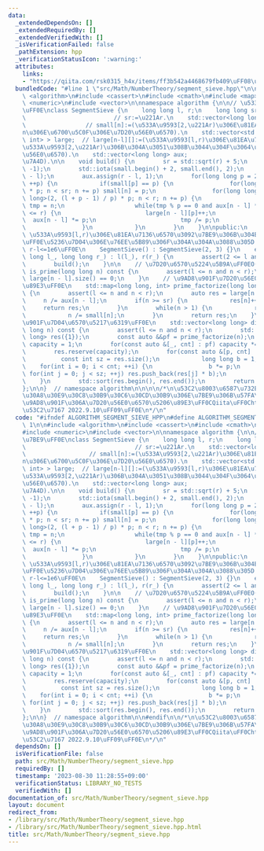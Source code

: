 ```yaml
---
data:
  _extendedDependsOn: []
  _extendedRequiredBy: []
  _extendedVerifiedWith: []
  _isVerificationFailed: false
  _pathExtension: hpp
  _verificationStatusIcon: ':warning:'
  attributes:
    links:
    - "https://qiita.com/rsk0315_h4x/items/ff3b542a4468679fb409\uFF08\u53C2\u7167"
  bundledCode: "#line 1 \"src/Math/NumberTheory/segment_sieve.hpp\"\n\n\n\n#include\
    \ <algorithm>\n#include <cassert>\n#include <cmath>\n#include <map>\n#include\
    \ <numeric>\n#include <vector>\n\nnamespace algorithm {\n\n// \u533A\u9593\u7BE9\
    \uFF0E\nclass SegmentSieve {\n    long long l, r;\n    long long sr;         \
    \                         // sr:=\u221Ar.\n    std::vector<long long> small; \
    \                 // small[n]:=(\u533A\u9593[2,\u221Ar)\u306E\u81EA\u7136\u6570\
    n\u306E\u6700\u5C0F\u306E\u7D20\u56E0\u6570).\n    std::vector<std::map<long long,\
    \ int> > large;  // large[n-l][]:=(\u533A\u9593[l,r)\u306E\u81EA\u7136\u6570n\u306E\
    \u533A\u9593[2,\u221Ar)\u306B\u304A\u3051\u308B\u3044\u304F\u3064\u304B\u306E\u7D20\
    \u56E0\u6570).\n    std::vector<long long> aux;                    // aux[n-l]:=(large[n-l][]\u306E\
    \u7A4D).\n\n    void build() {\n        sr = std::sqrt(r) + 5;\n        small.assign(sr,\
    \ -1);\n        std::iota(small.begin() + 2, small.end(), 2);\n        large.resize(r\
    \ - l);\n        aux.assign(r - l, 1);\n        for(long long p = 2; p * p < r;\
    \ ++p) {\n            if(small[p] == p) {\n                for(long long n = p\
    \ * p; n < sr; n += p) small[n] = p;\n                for(long long n = std::max<long\
    \ long>(2, (l + p - 1) / p) * p; n < r; n += p) {\n                    long long\
    \ tmp = n;\n                    while(tmp % p == 0 and aux[n - l] * aux[n - l]\
    \ <= r) {\n                        large[n - l][p]++;\n                      \
    \  aux[n - l] *= p;\n                        tmp /= p;\n                    }\n\
    \                }\n            }\n        }\n    }\n\npublic:\n    // constructor.\
    \ \u533A\u9593[l,r)\u306E\u81EA\u7136\u6570\u3092\u7BE9\u306B\u304B\u3051\u308B\
    \uFF0E\u5236\u7D04\u306E\u76EE\u5B89\u306F\u304A\u304A\u3088\u305D 2<=l<r<=1e12,\
    \ r-l<=1e6\uFF0E\n    SegmentSieve() : SegmentSieve(2, 3) {}\n    explicit SegmentSieve(long\
    \ long l_, long long r_) : l(l_), r(r_) {\n        assert(2 <= l and l < r);\n\
    \        build();\n    }\n\n    // \u7D20\u6570\u5224\u5B9A\uFF0EO(1).\n    bool\
    \ is_prime(long long n) const {\n        assert(l <= n and n < r);\n        return\
    \ large[n - l].size() == 0;\n    }\n    // \u9AD8\u901F\u7D20\u56E0\u6570\u5206\
    \u89E3\uFF0E\n    std::map<long long, int> prime_factorize(long long n) const\
    \ {\n        assert(l <= n and n < r);\n        auto res = large[n - l];\n   \
    \     n /= aux[n - l];\n        if(n >= sr) {\n            res[n]++;\n       \
    \     return res;\n        }\n        while(n > 1) {\n            res[small[n]]++;\n\
    \            n /= small[n];\n        }\n        return res;\n    }\n    // \u9AD8\
    \u901F\u7D04\u6570\u5217\u6319\uFF0E\n    std::vector<long long> divisors(long\
    \ long n) const {\n        assert(l <= n and n < r);\n        std::vector<long\
    \ long> res({1});\n        const auto &&pf = prime_factorize(n);\n        int\
    \ capacity = 1;\n        for(const auto &[_, cnt] : pf) capacity *= (cnt + 1);\n\
    \        res.reserve(capacity);\n        for(const auto &[p, cnt] : pf) {\n  \
    \          const int sz = res.size();\n            long long b = 1;\n        \
    \    for(int i = 0; i < cnt; ++i) {\n                b *= p;\n               \
    \ for(int j = 0; j < sz; ++j) res.push_back(res[j] * b);\n            }\n    \
    \    }\n        std::sort(res.begin(), res.end());\n        return res;\n    }\n\
    };\n\n}  // namespace algorithm\n\n\n\n/*\n\u53C2\u8003\u6587\u732E\n- rsk0315_h4x\uFF0C\
    \u30A8\u30E9\u30C8\u30B9\u30C6\u30CD\u30B9\u306E\u7BE9\u306B\u57FA\u3065\u304F\
    \u9AD8\u901F\u306A\u7D20\u56E0\u6570\u5206\u89E3\uFF0CQiita\uFF0Chttps://qiita.com/rsk0315_h4x/items/ff3b542a4468679fb409\uFF08\
    \u53C2\u7167 2022.9.10\uFF09\uFF0E\n*/\n"
  code: "#ifndef ALGORITHM_SEGMENT_SIEVE_HPP\n#define ALGORITHM_SEGMENT_SIEVE_HPP\
    \ 1\n\n#include <algorithm>\n#include <cassert>\n#include <cmath>\n#include <map>\n\
    #include <numeric>\n#include <vector>\n\nnamespace algorithm {\n\n// \u533A\u9593\
    \u7BE9\uFF0E\nclass SegmentSieve {\n    long long l, r;\n    long long sr;   \
    \                               // sr:=\u221Ar.\n    std::vector<long long> small;\
    \                  // small[n]:=(\u533A\u9593[2,\u221Ar)\u306E\u81EA\u7136\u6570\
    n\u306E\u6700\u5C0F\u306E\u7D20\u56E0\u6570).\n    std::vector<std::map<long long,\
    \ int> > large;  // large[n-l][]:=(\u533A\u9593[l,r)\u306E\u81EA\u7136\u6570n\u306E\
    \u533A\u9593[2,\u221Ar)\u306B\u304A\u3051\u308B\u3044\u304F\u3064\u304B\u306E\u7D20\
    \u56E0\u6570).\n    std::vector<long long> aux;                    // aux[n-l]:=(large[n-l][]\u306E\
    \u7A4D).\n\n    void build() {\n        sr = std::sqrt(r) + 5;\n        small.assign(sr,\
    \ -1);\n        std::iota(small.begin() + 2, small.end(), 2);\n        large.resize(r\
    \ - l);\n        aux.assign(r - l, 1);\n        for(long long p = 2; p * p < r;\
    \ ++p) {\n            if(small[p] == p) {\n                for(long long n = p\
    \ * p; n < sr; n += p) small[n] = p;\n                for(long long n = std::max<long\
    \ long>(2, (l + p - 1) / p) * p; n < r; n += p) {\n                    long long\
    \ tmp = n;\n                    while(tmp % p == 0 and aux[n - l] * aux[n - l]\
    \ <= r) {\n                        large[n - l][p]++;\n                      \
    \  aux[n - l] *= p;\n                        tmp /= p;\n                    }\n\
    \                }\n            }\n        }\n    }\n\npublic:\n    // constructor.\
    \ \u533A\u9593[l,r)\u306E\u81EA\u7136\u6570\u3092\u7BE9\u306B\u304B\u3051\u308B\
    \uFF0E\u5236\u7D04\u306E\u76EE\u5B89\u306F\u304A\u304A\u3088\u305D 2<=l<r<=1e12,\
    \ r-l<=1e6\uFF0E\n    SegmentSieve() : SegmentSieve(2, 3) {}\n    explicit SegmentSieve(long\
    \ long l_, long long r_) : l(l_), r(r_) {\n        assert(2 <= l and l < r);\n\
    \        build();\n    }\n\n    // \u7D20\u6570\u5224\u5B9A\uFF0EO(1).\n    bool\
    \ is_prime(long long n) const {\n        assert(l <= n and n < r);\n        return\
    \ large[n - l].size() == 0;\n    }\n    // \u9AD8\u901F\u7D20\u56E0\u6570\u5206\
    \u89E3\uFF0E\n    std::map<long long, int> prime_factorize(long long n) const\
    \ {\n        assert(l <= n and n < r);\n        auto res = large[n - l];\n   \
    \     n /= aux[n - l];\n        if(n >= sr) {\n            res[n]++;\n       \
    \     return res;\n        }\n        while(n > 1) {\n            res[small[n]]++;\n\
    \            n /= small[n];\n        }\n        return res;\n    }\n    // \u9AD8\
    \u901F\u7D04\u6570\u5217\u6319\uFF0E\n    std::vector<long long> divisors(long\
    \ long n) const {\n        assert(l <= n and n < r);\n        std::vector<long\
    \ long> res({1});\n        const auto &&pf = prime_factorize(n);\n        int\
    \ capacity = 1;\n        for(const auto &[_, cnt] : pf) capacity *= (cnt + 1);\n\
    \        res.reserve(capacity);\n        for(const auto &[p, cnt] : pf) {\n  \
    \          const int sz = res.size();\n            long long b = 1;\n        \
    \    for(int i = 0; i < cnt; ++i) {\n                b *= p;\n               \
    \ for(int j = 0; j < sz; ++j) res.push_back(res[j] * b);\n            }\n    \
    \    }\n        std::sort(res.begin(), res.end());\n        return res;\n    }\n\
    };\n\n}  // namespace algorithm\n\n#endif\n\n/*\n\u53C2\u8003\u6587\u732E\n- rsk0315_h4x\uFF0C\
    \u30A8\u30E9\u30C8\u30B9\u30C6\u30CD\u30B9\u306E\u7BE9\u306B\u57FA\u3065\u304F\
    \u9AD8\u901F\u306A\u7D20\u56E0\u6570\u5206\u89E3\uFF0CQiita\uFF0Chttps://qiita.com/rsk0315_h4x/items/ff3b542a4468679fb409\uFF08\
    \u53C2\u7167 2022.9.10\uFF09\uFF0E\n*/\n"
  dependsOn: []
  isVerificationFile: false
  path: src/Math/NumberTheory/segment_sieve.hpp
  requiredBy: []
  timestamp: '2023-08-30 11:28:55+09:00'
  verificationStatus: LIBRARY_NO_TESTS
  verifiedWith: []
documentation_of: src/Math/NumberTheory/segment_sieve.hpp
layout: document
redirect_from:
- /library/src/Math/NumberTheory/segment_sieve.hpp
- /library/src/Math/NumberTheory/segment_sieve.hpp.html
title: src/Math/NumberTheory/segment_sieve.hpp
---
```

